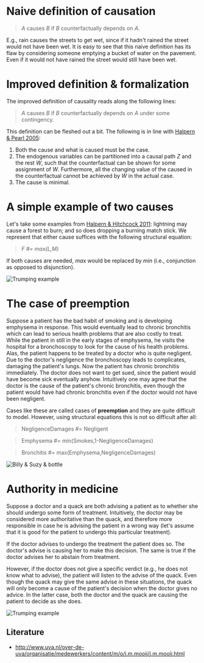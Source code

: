# Naive definition of causation

> *A* causes *B* if *B* counterfactually depends on *A*.

E.g., rain causes the streets to get wet, since if it hadn't rained the street would not have been wet.
It is easy to see that this naive definition has its flaw by considering someone emptying a bucket of water on the pavement.
Even if it would not have rained the street would still have been wet.

# Improved definition & formalization

The improved definition of causality reads along the following lines:
> *A* causes *B* if *B* counterfactually depends on *A* under some contingency.

This definition can be fleshed out a bit. The following is in line with [Halpern & Pearl 2005](http://bjps.oxfordjournals.org/content/56/4/843.short):

  1. Both the cause and what is caused must be the case.
  2. The endogenous variables can be partitioned into a causal path *Z* and the rest *W*, such that the counterfactual can be shown for some assignment of *W*. Furthermore, all the changing value of the caused in the counterfactual cannot be achieved by *W* in the actual case.
  3. The cause is minimal.

# A simple example of two causes

Let's take some examples from [Halpern & Hitchcock 2011](http://arxiv.org/abs/1106.2652): lightning may cause a forest to burn; and so does dropping a burning match stick. We represent that either cause suffices with the following structural equation:

> *F #= max(L,M)*

If both causes are needed, *max* would be replaced by *min* (i.e., conjunction as opposed to disjunction).

![](https://rawgit.com/wouterbeek/Actual-Causation/master/img/forest_fire.svg "Trumping example")

# The case of preemption

Suppose a patient has the bad habit of smoking and is developing emphysema in response.
This would eventually lead to chronic bronchitis which can lead to serious health problems that are also costly to treat.
While the patient in still in the early stages of emphysema, he visits the hospital for a bronchoscopy to look for the cause of his health problems.
Alas, the patient happens to be treated by a doctor who is quite negligent. Due to the doctor's negligence the bronchoscopy leads to complicates, damaging the patient's lungs.
Now the patient has chronic bronchitis immediately.
The doctor does not want to get sued, since the patient would have become sick eventually anyhow.
Intuitively one may agree that the doctor is the cause of the patient's chronic bronchitis, even though the patient would have had chronic bronchitis even if the doctor would not have been negligent.

Cases like these are called cases of **preemption** and they are quite difficult to model. However, using structural equations this is not so difficult after all:

> NegligenceDamages #= Negligent

> Emphysema #= min(Smokes,1-NegligenceDamages)

> Bronchitis #= max(Emphysema,NegligenceDamages)

![](https://rawgit.com/wouterbeek/Actual-Causation/master/img/billy_suzy_bottle.svg "Billy & Suzy & bottle")

# Authority in medicine

Suppose a doctor and a quack are both advising a patient as to whether she should undergo some form of treatment.
Intuitively, the doctor may be considered more authoritative than the quack, and therefore more responsible in case he is advising the patient in a wrong way (let's assume that it is good for the patient to undergo this particular treatment).

If the doctor advises to undergo the treatment the patient does so. The doctor's advise is causing her to make this decision. The same is true if the doctor advises her to abstain from treatment.

However, if the doctor does not give a specific verdict (e.g., he does not know what to advise), the patient will listen to the advise of the quack. Even though the quack may give the same advise in these situations, the quack will only become a cause of the patient's decision when the doctor gives no advice. In the latter case, both the doctor and the quack are causing the patient to decide as she does.

![](https://cdn.rawgit.com/wouterbeek/Actual-Causation/master/img/trumping.svg "Trumping example")

Literature
----------

  - http://www.uva.nl/over-de-uva/organisatie/medewerkers/content/m/o/j.m.mooij/j.m.mooij.html
